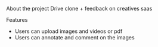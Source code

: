 
About the project
Drive clone + feedback on creatives saas


Features
* Users can upload images and videos or pdf
* Users can annotate and comment on the images

